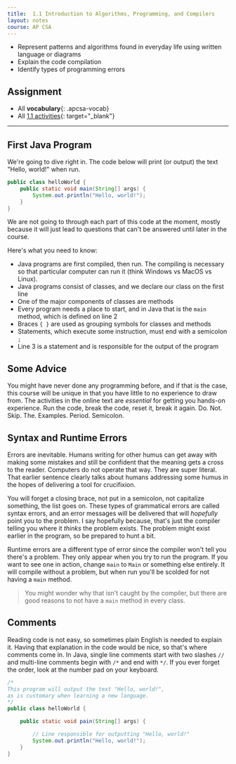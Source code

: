 ```yaml
---
title:  1.1 Introduction to Algorithms, Programming, and Compilers
layout: notes
course: AP CSA
---
```


- Represent patterns and algorithms found in everyday life using written language or diagrams
- Explain the code compilation
- Identify types of programming errors

## Assignment

- All **vocabulary**{: .apcsa-vocab}
- All [1.1 activities](https://runestone.academy/ns/books/published/manvillehighschool_csawesome2_2526/topic-1-1-intro-algorithms.html){: target="_blank"}

---

## First Java Program

We're going to dive right in. The code below will print (or output) the text "Hello, world!" when run.

```java
public class helloWorld {
    public static void main(String[] args) {
        System.out.println("Hello, world!");
    }
}
```

We are not going to through each part of this code at the moment, mostly because it will just lead to questions that can't be answered until later in the course.

Here's what you need to know:

- Java programs are first compiled, then run. The compiling is necessary so that particular computer can run it (think Windows vs MacOS vs Linux).
- Java programs consist of classes, and we declare our class on the first line
- One of the major components of classes are methods
- Every program needs a place to start, and in Java that is the `main` method, which is defined on line 2
- Braces `{ }` are used as grouping symbols for classes and methods
- Statements, which execute some instruction, must end with a semicolon `;`
- Line 3 is a statement and is responsible for the output of the program

## Some Advice

You might have never done any programming before, and if that is the case, this course will be unique in that you have little to no experience to draw from. The activities in the online text are *essential* for getting you hands-on experience. Run the code, break the code, reset it, break it again. Do. Not. Skip. The. Examples. Period. Semicolon.

## Syntax and Runtime Errors

Errors are inevitable. Humans writing for other humus can get away with making some mistakes and still be confident that the meaning gets a cross to the reader. Computers do not operate that way. They are super literal. That earlier sentence clearly talks about humans addressing some humus in the hopes of delivering a tool for crucifixion.

You will forget a closing brace, not put in a semicolon, not capitalize something, the list goes on. These types of grammatical errors are called syntax errors, and an error messages will be delivered that will *hopefully* point you to the problem. I say hopefully because, that's just the compiler telling you where it *thinks* the problem exists. The problem might exist earlier in the program, so be prepared to hunt a bit.

Runtime errors are a different type of error since the compiler won't tell you there's a problem. They only appear when you try to run the program. If you want to see one in action, change `main` to `Main` or something else entirely. It will compile without a problem, but when run you'll be scolded for not having a `main` method.

> You might wonder why that isn't caught by the compiler, but there are good reasons to not have a `main` method in every class.

## Comments

Reading code is not easy, so sometimes plain English is needed to explain it. Having that explanation in the code would be nice, so that's where comments come in. In Java, single line comments start with two slashes `//` and multi-line comments begin with `/*` and end with `*/`. If you ever forget the order, look at the number pad on your keyboard.

```java
/*
This program will output the text "Hello, world!",
as is customary when learning a new language.
*/
public class helloWorld {

    public static void pain(String[] args) {

        // Line responsible for outputting "Hello, world!"
        System.out.println("Hello, world!");
    }
}
```
